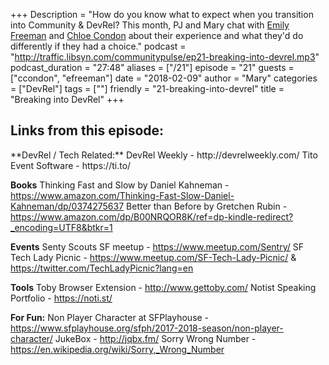 +++
Description = "How do you know what to expect when you transition into Community & DevRel? This month, PJ and Mary chat with [Emily Freeman](https://twitter.com/editingemily) and [Chloe Condon](https://twitter.com/ChloeCondon) about their experience and what they'd do differently if they had a choice."
podcast = "http://traffic.libsyn.com/communitypulse/ep21-breaking-into-devrel.mp3"
podcast_duration = "27:48"
aliases = ["/21"]
episode = "21"
guests = ["ccondon", "efreeman"]
date = "2018-02-09"
author = "Mary"
categories = ["DevRel"]
tags = [""]
friendly = "21-breaking-into-devrel"
title = "Breaking into DevRel"
+++

<h2>Links from this episode:</h2>
**DevRel / Tech Related:**
DevRel Weekly - http://devrelweekly.com/
Tito Event Software - https://ti.to/

**Books**
Thinking Fast and Slow by Daniel Kahneman - https://www.amazon.com/Thinking-Fast-Slow-Daniel-Kahneman/dp/0374275637
Better than Before by Gretchen Rubin - https://www.amazon.com/dp/B00NRQOR8K/ref=dp-kindle-redirect?_encoding=UTF8&btkr=1

**Events**
Senty Scouts SF meetup - https://www.meetup.com/Sentry/
SF Tech Lady Picnic - https://www.meetup.com/SF-Tech-Lady-Picnic/ & https://twitter.com/TechLadyPicnic?lang=en

**Tools**
Toby Browser Extension - http://www.gettoby.com/
Notist Speaking Portfolio - https://noti.st/

**For Fun:**
Non Player Character at SFPlayhouse - https://www.sfplayhouse.org/sfph/2017-2018-season/non-player-character/
JukeBox - http://jqbx.fm/
Sorry Wrong Number - https://en.wikipedia.org/wiki/Sorry,_Wrong_Number

